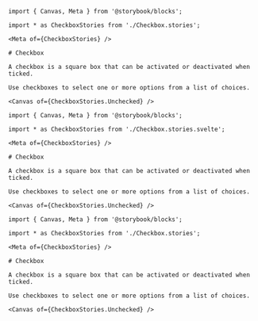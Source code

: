 ```mdx filename="Checkbox.mdx" renderer="common" language="mdx"
import { Canvas, Meta } from '@storybook/blocks';

import * as CheckboxStories from './Checkbox.stories';

<Meta of={CheckboxStories} />

# Checkbox

A checkbox is a square box that can be activated or deactivated when ticked.

Use checkboxes to select one or more options from a list of choices.

<Canvas of={CheckboxStories.Unchecked} />
```

```mdx filename="Checkbox.mdx" renderer="svelte" language="mdx" tabTitle="Svelte CSF"
import { Canvas, Meta } from '@storybook/blocks';

import * as CheckboxStories from './Checkbox.stories.svelte';

<Meta of={CheckboxStories} />

# Checkbox

A checkbox is a square box that can be activated or deactivated when ticked.

Use checkboxes to select one or more options from a list of choices.

<Canvas of={CheckboxStories.Unchecked} />
```

```mdx filename="Checkbox.mdx" renderer="svelte" language="mdx" tabTitle="CSF"
import { Canvas, Meta } from '@storybook/blocks';

import * as CheckboxStories from './Checkbox.stories';

<Meta of={CheckboxStories} />

# Checkbox

A checkbox is a square box that can be activated or deactivated when ticked.

Use checkboxes to select one or more options from a list of choices.

<Canvas of={CheckboxStories.Unchecked} />
```
